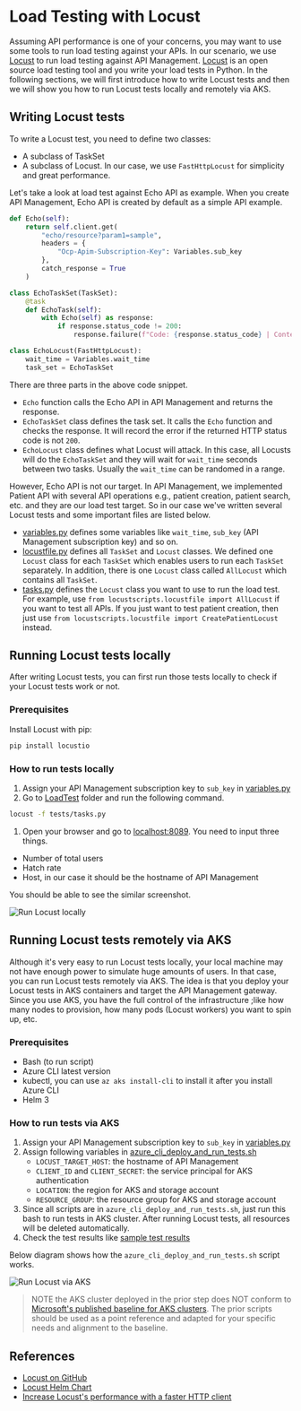 # Load Testing with Locust
Assuming API performance is one of your concerns, you may want to use some tools to run load testing against your APIs. In our scenario, we use [Locust](https://locust.io/) to run load testing against API Management. [Locust](https://locust.io/) is an open source load testing tool and you write your load tests in Python. In the following sections, we will first introduce how to write Locust tests and then we will show you how to run Locust tests locally and remotely via AKS.

## Writing Locust tests
To write a Locust test, you need to define two classes:
- A subclass of TaskSet
- A subclass of Locust. In our case, we use `FastHttpLocust` for simplicity and great performance.

Let's take a look at load test against Echo API as example. When you create API Management, Echo API is created by default as a simple API example.

```python
def Echo(self):
    return self.client.get(
        "echo/resource?param1=sample", 
        headers = {
            "Ocp-Apim-Subscription-Key": Variables.sub_key
        },
        catch_response = True
    )

class EchoTaskSet(TaskSet):
    @task
    def EchoTask(self):
        with Echo(self) as response:
            if response.status_code != 200:
                response.failure(f"Code: {response.status_code} | Content: {response.text} | Task: EchoTask")

class EchoLocust(FastHttpLocust):
    wait_time = Variables.wait_time
    task_set = EchoTaskSet
```

There are three parts in the above code snippet.
- `Echo` function calls the Echo API in API Management and returns the response.
- `EchoTaskSet` class defines the task set. It calls the `Echo` function and checks the response. It will record the error if the returned HTTP status code is not `200`.
- `EchoLocust` class defines what Locust will attack. In this case, all Locusts will do the `EchoTaskSet` and they will wait for `wait_time` seconds between two tasks. Usually the `wait_time` can be randomed in a range.

However, Echo API is not our target. In API Management, we implemented Patient API with several API operations e.g., patient creation, patient search, etc. and they are our load test target. So in our case we've written several Locust tests and some important files are listed below.
- [variables.py](./tests/locustscripts/variables.py) defines some variables like `wait_time`, `sub_key` (API Management subscription key) and so on.
- [locustfile.py](./tests/locustscripts/locustfile.py) defines all `TaskSet` and `Locust` classes. We defined one `Locust` class for each `TaskSet` which enables users to run each `TaskSet` separately. In addition, there is one `Locust` class called `AllLocust` which contains all `TaskSet`.
- [tasks.py](./tests/tasks.py) defines the `Locust` class you want to use to run the load test. For example, use `from locustscripts.locustfile import AllLocust` if you want to test all APIs. If you just want to test patient creation, then just use `from locustscripts.locustfile import CreatePatientLocust` instead.

## Running Locust tests locally
After writing Locust tests, you can first run those tests locally to check if your Locust tests work or not.

### Prerequisites
Install Locust with pip:

```bash
pip install locustio
```

### How to run tests locally
1. Assign your API Management subscription key to `sub_key` in [variables.py](./tests/locustscripts/variables.py)
1. Go to [LoadTest](.) folder and run the following command.

```bash
locust -f tests/tasks.py
```

1. Open your browser and go to [localhost:8089](http://localhost:8089/). You need to input three things.
- Number of total users
- Hatch rate
- Host, in our case it should be the hostname of API Management

You should be able to see the similar screenshot.

![Run Locust locally](../../docs/images/LocustLocal.png)

## Running Locust tests remotely via AKS

Although it's very easy to run Locust tests locally, your local machine may not have enough power to simulate huge amounts of users. In that case, you can run Locust tests remotely via AKS. The idea is that you deploy your Locust tests in AKS containers and target the API Management gateway. Since you use AKS, you have the full control of the infrastructure ;like how many nodes to provision, how many pods (Locust workers) you want to spin up, etc.

### Prerequisites

- Bash (to run script)
- Azure CLI latest version
- kubectl, you can use `az aks install-cli` to install it after you install Azure CLI
- Helm 3

### How to run tests via AKS

1. Assign your API Management subscription key to `sub_key` in [variables.py](./tests/locustscripts/variables.py)
1. Assign following variables in [azure_cli_deploy_and_run_tests.sh](./scripts/azure_cli_deploy_and_run_tests.sh)
    - `LOCUST_TARGET_HOST`: the hostname of API Management
    - `CLIENT_ID` and `CLIENT_SECRET`: the service principal for AKS authentication
    - `LOCATION`: the region for AKS and storage account
    - `RESOURCE_GROUP`: the resource group for AKS and storage account
1. Since all scripts are in `azure_cli_deploy_and_run_tests.sh`, just run this bash to run tests in AKS cluster. After running Locust tests, all resources will be deleted automatically.
1. Check the test results like [sample test results](./sampleresults)

Below diagram shows how the `azure_cli_deploy_and_run_tests.sh` script works.

![Run Locust via AKS](../../docs/images/LocustAKS.png)

> NOTE the AKS cluster deployed in the prior step does NOT conform to [Microsoft's published baseline for AKS clusters](https://aka.ms/architecture/aks-baseline). The prior scripts should be used as a point reference and adapted for your specific needs and alignment to the baseline.

## References
- [Locust on GitHub](https://github.com/locustio/locust)
- [Locust Helm Chart](https://github.com/helm/charts/tree/master/stable/locust)
- [Increase Locust's performance with a faster HTTP client](https://docs.locust.io/en/stable/increase-performance.html)
